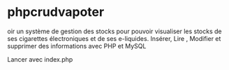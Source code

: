 # phpcrudvapoter

oir un système de gestion des stocks pour pouvoir visualiser les stocks de ses cigarettes électroniques et de ses e-liquides.
 Insérer, Lire , Modifier et supprimer des informations avec PHP et MySQL

Lancer avec index.php
